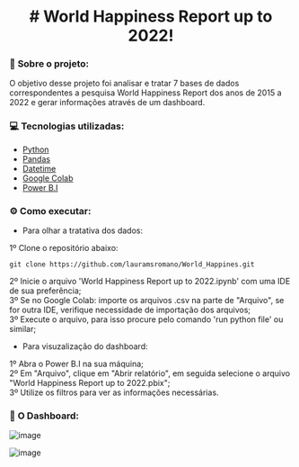 <h1 align="center"> # World Happiness Report up to 2022! </h1>

### :round_pushpin: <strong>Sobre o projeto:</strong>

O objetivo desse projeto foi analisar e tratar 7 bases de dados correspondentes a pesquisa World Happiness Report dos anos de 2015 a 2022 e gerar informações através de um dashboard.

### :computer: <strong>Tecnologias utilizadas:</strong>
- [Python](https://www.python.org/)
- [Pandas](https://pandas.pydata.org/docs/index.html)
- [Datetime](https://docs.python.org/3/library/datetime.html)
- [Google Colab](https://colab.research.google.com/)
- [Power B.I](https://powerbi.microsoft.com/pt-br/)

### :gear: <strong>Como executar:</strong>

- Para olhar a tratativa dos dados:<br/>

1º Clone o repositório abaixo:
```shell
git clone https://github.com/lauramsromano/World_Happines.git
```
2º Inicie o arquivo 'World Happiness Report up to 2022.ipynb' com uma IDE de sua preferência; <br/>
3º Se no Google Colab: importe os arquivos .csv na parte de "Arquivo", se for outra IDE, verifique necessidade de importação dos arquivos; <br/>
3º Execute o arquivo, para isso procure pelo comando 'run python file' ou similar; <br/>

- Para visuzalização do dashboard: <br/>

1º Abra o Power B.I na sua máquina; <br/>
2º Em "Arquivo", clique em "Abrir relatório", em seguida selecione o arquivo "World Happiness Report up to 2022.pbix"; <br/>
3º Utilize os filtros para ver as informações necessárias.

### :newspaper: <strong>O Dashboard: </strong>

![image](https://user-images.githubusercontent.com/106887746/200094308-2299d0d0-147d-4803-a4ea-49adca9df9ed.png)

![image](https://user-images.githubusercontent.com/106887746/200094443-fd2ed9f1-eca2-4e76-a39f-aa5a77949094.png)


